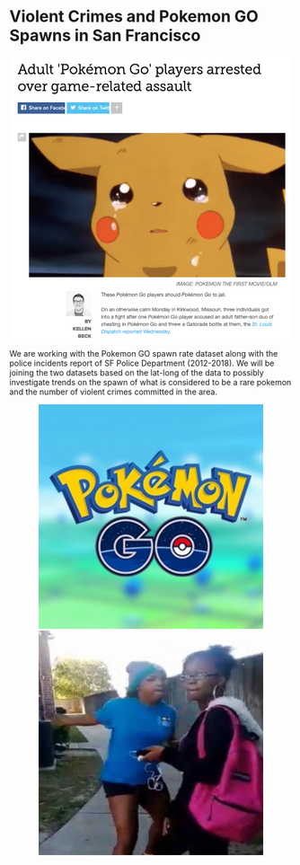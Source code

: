 # Violent Crimes and Pokemon GO Spawns in San Francisco
<p align="center">
  <img src="/Resources/Images/screenshot.png" width="800" title="News">
</p>
We are working with the Pokemon GO spawn rate dataset along with the police incidents report of SF Police Department (2012-2018). We will be joining the two datasets based on the lat-long of the data to possibly investigate trends on the spawn of what is considered to be a rare pokemon and the number of violent crimes committed in the area. 

<p align="center">
  <img src="/Resources/Images/gologo.jpeg" width="400" title="Pokemon GO Logo">
  <img src="/Resources/Images/sharkeisha.jpg" width="400" title="sharkeisha">  
</p>
